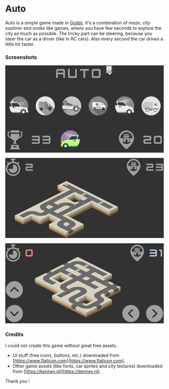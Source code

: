 # Auto

Auto is a simple game made in [Godot](https://godotengine.org).
It's a combination of _maze_, _city explorer_ and _snake_ like games, where you have few seconds to explore the city as much as possible.
The tricky part can be steering, because you steer the car as a driver (like in RC cars). Also every second the car drives a little bit faster.

### Screenshots

![main](screenshots/main.png)

![taxi](screenshots/taxi.png)

![truck](screenshots/truck.png)

### Credits

I could not create this game without great free assets.
- UI stuff (free icons, buttons, etc.) downloaded from [https://www.flaticon.com](https://www.flaticon.com).
- Other game assets (like fonts, car sprites and city textures) downloaded from [https://kenney.nl](https://kenney.nl).

Thank you !